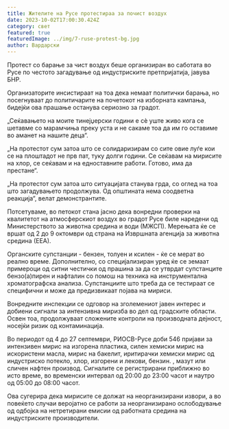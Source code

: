 ```yaml
---
title: Жителите на Русе протестираа за почист воздух
date: 2023-10-02T17:00:30.424Z
category: свет
featured: true
featuredImage: ../img/7-ruse-protest-bg.jpg
author: Вардарски
---
```

Протест со барање за чист воздух беше организиран во саботата во Русе по честото загадување од индустриските претпријатија, јавува БНР.

Организаторите инсистираат на тоа дека немаат политички барања, но посегнуваат до политичарите на почетокот на изборната кампања, бидејќи ова прашање останува сериозно за градот.

„Сеќавањето на моите тинејџерски години е сè уште живо кога се шетавме со марамчиња преку уста и не сакаме тоа да им го оставиме во аманет на нашите деца“.

„На протестот сум затоа што се солидаризирам со сите овие луѓе кои се на плоштадот не прв пат, туку долги години. Се сеќавам на мирисите на хлор, се сеќавам и на едноставните работи. Готово, има да престане“.

„На протестот сум затоа што ситуацијата станува грда, со оглед на тоа што загадувањето продолжува. Од општината нема соодветна реакција“, велат демонстрантите.

Потсетуваме, во петокот стана јасно дека вонредни проверки на квалитетот на атмосферскиот воздух во градот Русе биле наредени од Министерството за животна средина и води (МЖСП). Мерењата ќе се вршат од 2 до 9 октомври од страна на Извршната агенција за животна средина (ЕЕА).

Органските супстанции - бензен, толуен и ксилен - ќе се мерат во реално време. Дополнително, со специјализиран уред ќе се земаат примероци од ситни честички од прашина за да се утврдат супстанците бензо(а)пирен и нафталин со помош на техника на инструментална хроматографска анализа. Супстанциите што треба да се тестираат се специфични и може да предизвикаат појава на мириси.

Вонредните инспекции се одговор на зголемениот јавен интерес и добиени сигнали за интензивна миризба во дел од градските области. Освен тоа, продолжуваат сложените контроли на производната дејност, носејќи ризик од контаминација.

Во периодот од 4 до 27 септември, РИОСВ-Русе доби 546 пријави за интензивен мирис на изгорена пластика, силен хемиски мирис на искористени масла, мирис на бакелит, иритирачки хемиски мирис од индустриско потекло, хлор, изгорени и лекови, бензин. , мазут или сличен нафтен производ. Сигналите се регистрирани приближно во исто време, во временски интервал од 20:00 до 23:00 часот и наутро од 05:00 до 08:00 часот.

Ова сугерира дека мирисите се должат на неорганизирани извори, а во повеќето случаи веројатно се работи за неорганизирано ослободување од одбојка на нетретирани емисии од работната средина на индустриските производители.